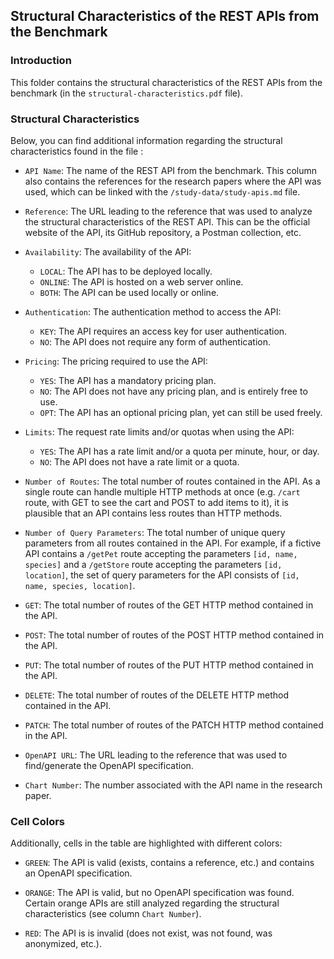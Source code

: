 ## Structural Characteristics of the REST APIs from the Benchmark

### Introduction

This folder contains the structural characteristics of the REST APIs from the benchmark (in the `structural-characteristics.pdf` file).

### Structural Characteristics

Below, you can find additional information regarding the structural characteristics found in the file :

- `API Name`: The name of the REST API from the benchmark. This column also contains the references for the research papers where the API was used, which can be linked with the `/study-data/study-apis.md` file.

- `Reference`: The URL leading to the reference that was used to analyze the structural characteristics of the REST API. This can be the official website of the API, its GitHub repository, a Postman collection, etc.

- `Availability`: The availability of the API:
    - `LOCAL`: The API has to be deployed locally.
    - `ONLINE`: The API is hosted on a web server online.
    - `BOTH`: The API can be used locally or online.

- `Authentication`: The authentication method to access the API:
    - `KEY`: The API requires an access key for user authentication.
    - `NO`: The API does not require any form of authentication.

- `Pricing`: The pricing required to use the API:
    - `YES`: The API has a mandatory pricing plan.
    - `NO`: The API does not have any pricing plan, and is entirely free to use.
    - `OPT`: The API has an optional pricing plan, yet can still be used freely.

- `Limits`: The request rate limits and/or quotas when using the API:
    - `YES`: The API has a rate limit and/or a quota per minute, hour, or day.
    - `NO`: The API does not have a rate limit or a quota.

- `Number of Routes`: The total number of routes contained in the API. As a single route can handle multiple HTTP methods at once (e.g. `/cart` route, with GET to see the cart and POST to add items to it), it is plausible that an API contains less routes than HTTP methods.

- `Number of Query Parameters`: The total number of unique query parameters from all routes contained in the API. For example, if a fictive API contains a `/getPet` route accepting the parameters `[id, name, species]` and a `/getStore` route accepting the parameters `[id, location]`, the set of query parameters for the API consists of `[id, name, species, location]`.

- `GET`: The total number of routes of the GET HTTP method contained in the API.

- `POST`: The total number of routes of the POST HTTP method contained in the API.

- `PUT`: The total number of routes of the PUT HTTP method contained in the API.

- `DELETE`: The total number of routes of the DELETE HTTP method contained in the API.

- `PATCH`: The total number of routes of the PATCH HTTP method contained in the API.

- `OpenAPI URL`: The URL leading to the reference that was used to find/generate the OpenAPI specification.

- `Chart Number`: The number associated with the API name in the research paper.

### Cell Colors

Additionally, cells in the table are highlighted with different colors:

- `GREEN`: The API is valid (exists, contains a reference, etc.) and contains an OpenAPI specification.

- `ORANGE`: The API is valid, but no OpenAPI specification was found. Certain orange APIs are still analyzed regarding the structural characteristics (see column `Chart Number`).

- `RED`: The API is is invalid (does not exist, was not found, was anonymized, etc.).
